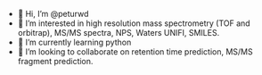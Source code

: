 - 👋 Hi, I’m @peturwd
- 👀 I’m interested in high resolution mass spectrometry (TOF and orbitrap), MS/MS spectra, NPS, Waters UNIFI, SMILES.
- 🌱 I’m currently learning python
- 💞️ I’m looking to collaborate on retention time prediction, MS/MS fragment prediction.

<!---
peturwd/peturwd is a ✨ special ✨ repository because its `README.md` (this file) appears on your GitHub profile.
You can click the Preview link to take a look at your changes.
--->
